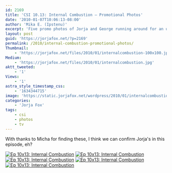 ```yaml
---
id: 2169
title: 'CSI 10.13: Internal Combustion — Promotional Photos'
date: '2010-01-07T10:06:13-08:00'
author: 'Mika E. (Ipstenu)'
excerpt: 'Five promo photos of Jorja and George running around for an upcoming <em>CSI</em> episode. Yay!'
layout: post
guid: 'https://jorjafox.net/?p=2169'
permalink: /2010/internal-combustion-promotional-photos/
Thumbnail:
    - 'https://jorjafox.net/files/2010/01/internalcombustion-100x100.jpg'
Medium:
    - 'https://jorjafox.net/files/2010/01/internalcombustion.jpg'
aktt_tweeted:
    - '1'
Views:
    - '1'
astra_style_timestamp_css:
    - '1634344715'
image: 'https://static.jorjafox.net/wordpress/2010/01/internalcombustion.jpg'
categories:
    - 'Jorja Fox'
tags:
    - csi
    - photos
    - tv
---
```


With thanks to Micha for finding these, I think we can confirm Jorja's in this episode, eh?

<a href="https://jorjafox.net/gallery/tv/csi/pub/s10/1013-internal_bta002.jpg"><img class="ZenphotoPress_thumb " title="Ep 10x13: Internal Combustion" src="https://jorjafox.net/gallery/cache/tv/csi/pub/s10/1013-internal_bta002_200_cw200_ch200_thumb.jpg" alt="Ep 10x13: Internal Combustion" /></a> <a href="https://jorjafox.net/gallery/tv/csi/pub/s10/1013-internal_bta001.jpg"><img class="ZenphotoPress_thumb " title="Ep 10x13: Internal Combustion" src="https://jorjafox.net/gallery/cache/tv/csi/pub/s10/1013-internal_bta001_200_cw200_ch200_thumb.jpg" alt="Ep 10x13: Internal Combustion" /></a> <a href="https://jorjafox.net/gallery/tv/csi/pub/s10/1013-internal_bta003.jpg"><img class="ZenphotoPress_thumb " title="Ep 10x13: Internal Combustion" src="https://jorjafox.net/gallery/cache/tv/csi/pub/s10/1013-internal_bta003_200_cw200_ch200_thumb.jpg" alt="Ep 10x13: Internal Combustion" /></a> <a href="https://jorjafox.net/gallery/tv/csi/pub/s10/1013-internal_bta005.jpg"><img class="ZenphotoPress_thumb " title="Ep 10x13: Internal Combustion" src="https://jorjafox.net/gallery/cache/tv/csi/pub/s10/1013-internal_bta005_200_cw200_ch200_thumb.jpg" alt="Ep 10x13: Internal Combustion" /></a> <a href="https://jorjafox.net/gallery/tv/csi/pub/s10/1013-internal_bta004.jpg"><img class="ZenphotoPress_thumb " title="Ep 10x13: Internal Combustion" src="https://jorjafox.net/gallery/cache/tv/csi/pub/s10/1013-internal_bta004_200_cw200_ch200_thumb.jpg" alt="Ep 10x13: Internal Combustion" /></a>
